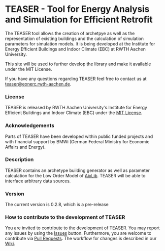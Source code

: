 # TEASER - Tool for Energy Analysis and Simulation for Efficient Retrofit

The TEASER tool allows the creation of archetpye as well as the representation of existing buildings and the calculation of simulation parameters for simulation models. 
It is being developed at the Institute for Energy Efficient Buildings and Indoor Climate (EBC) at RWTH Aachen University.

This site will be used to further develop the library and make it available under the MIT License.

If you have any questions regarding TEASER feel free to contact us at teaser@eonerc.rwth-aachen.de.

### License

TEASER is released by RWTH Aachen University's Institute for Energy Efficient Buildings and Indoor Climate (EBC) under the [MIT License](http://opensource.org/licenses/MIT).

### Acknowledgements

Parts of TEASER have been developed within public funded projects and with financial support by BMWi (German Federal Ministry for Economic Affairs and Energy).

### Description

TEASER contains an archetype building generator as well as parameter calculation for the Low Order Model of [AixLib](https://github.com/RWTH-EBC/AixLib). TEASER will be able to interface arbitrary data sources.

### Version

The current version is 0.2.8, which is a pre-release


### How to contribute to the development of TEASER
You are invited to contribute to the development of TEASER. 
You may report any issues by using the [Issues](https://github.com/RWTH-EBC/TEASER/issues) button.
Furthermore, you are welcome to contribute via [Pull Requests](https://github.com/RWTH-EBC/TEASER/pulls). The workflow for changes is described in our [Wiki](https://github.com/RWTH-EBC/TEASER/wiki).

